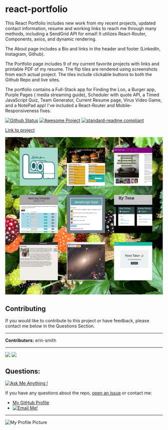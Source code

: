 # react-portfolio
  
This React Portfolio includes new work from my recent projects, updated contact information, resume and working links to reach me through many methods, including a SendGrid API for email! It utilizes React-Router, Components, axios, and dynamic rendering.  

The About page includes a Bio and links in the header and footer (LinkedIn, Instagram, Github).

The Portfolio page includes 9 of my current favorite projects with links and printable PDF of my resume. The flip tiles are rendered using screenshots from each actual project.  The tiles include clickable buttons to both the Github Repo and live sites.

The portfolio contains a Full-Stack app for Finding the Loo, a Burger app, Purple Pages ( media streaming guide), Scheduler with quote API, a Timed JavaScript Quiz, Team Generator, Current Resume page, Virus Video Game, and a NotePad app! I've included a React-Router and Mobile-Responsiveness fixes.

[![Github Status](https://img.shields.io/badge/build-passing-green.svg)](https://shields.io/)
[![Awesome Project](https://img.shields.io/badge/%F0%9F%A4%A9-Awesome%20project-blueviolet.svg)](https://shields.io/)
[![standard-readme compliant](https://img.shields.io/badge/readme%20style-standard-brightgreen.svg?style=flat-square)](https://github.com/RichardLitt/standard-readme)

[Link to project](https://erin-smith.github.io/react-portfolio/)

![Screenshot](static/media/cards.47384aac.png)    


## Contributing   
 If you would like to contribute to this project or have feedback, please contact me below in the Questions Section.  

***
 **Contributors:** erin-smith   
***  

[![](https://sourcerer.io/fame/erin-smith/erin-smith/react-portfolio/images/0)](https://sourcerer.io/fame/erin-smith/erin-smith/react-portfolio/links/0)
[![](https://sourcerer.io/fame/erin-smith/erin-smith/react-portfolio/images/1)](https://sourcerer.io/fame/erin-smith/erin-smith/react-portfolio/links/1)  


## Questions:  
[![Ask Me Anything !](https://img.shields.io/badge/Ask%20me-anything-1abc9c.svg)](https://GitHub.com/erin-smith)  

  If you have any questions about the repo, [open an issue](https://github.com/erin-smith/react-portfolio/issues/new) or contact me:  

* [My GitHub Profile](http://github.com/erin-smith)
* [![Email Me!](https://img.shields.io/badge/email:-erin.acumen@gmail.com-9cf.svg)](<"mailto:erin.acumen@gmail.com">)  

***
![My Profile Picture](https://avatars.githubusercontent.com/erin-smith?size=300)


